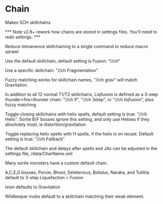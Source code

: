 # Chain
Makes SCH skillchains

*** Note v2.8+ rework how chains are stored in settings files. You'll need to redo settings. ***

Reduce immanence skillchaining to a single command to reduce macro sprawl

Use the default skillchain, default setting is Fusion: "//ch"

Use a specific skillchain: "//ch Fragmentation"

Fuzzy matching works for skillchain names, "//ch grav" will match Gravitation.

In addition to all 12 normal T1/T2 skillchains, Liqfusion is defined as a 3-step thunder>fire>thunder chain: "//ch lf", "//ch 3step", or "//ch liqfusion", plus fuzzy matching

Toggle closing skillchains with helix spells, default setting is true: "//ch Helix". Sortie B/F bosses ignore this setting, and only use Helixes if they absolutely must, ie distortion/gravitation

Toggle replacing helix spells with t1 spells, if the helix is on recast. Default setting is true: "//ch Fallback"

The default skillchain and delays after spells and JAs can be adjusted in the settings file, /data/CharName.xml

Many sortie monsters have a custom default chain.

A,C,E,G bosses, Porxie, Bhoot, Deleterious, Botulus, Naraka, and Tulittia default to 3-step Liquefaction > Fusion

Ixion defaults to Gravitation

Wildkeeper mobs default to a skillchain matching their weak element.
